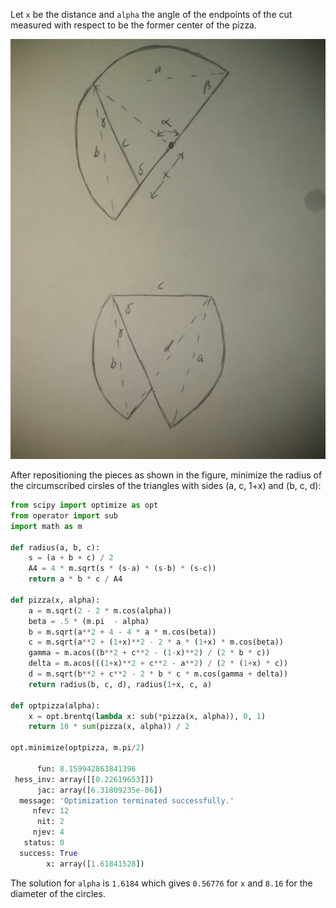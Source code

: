 Let `x` be the distance and `alpha` the angle of the endpoints of the cut measured with respect to be the former center of the pizza.

<img src="images/pizza.jpg" alt="hi" class="inline"/>

After repositioning the pieces as shown in the figure, minimize the radius of the circumscribed cirsles of the triangles with sides (a, c, 1+x) and (b, c, d):

```python
from scipy import optimize as opt
from operator import sub
import math as m

def radius(a, b, c):
    s = (a + b + c) / 2
    A4 = 4 * m.sqrt(s * (s-a) * (s-b) * (s-c))
    return a * b * c / A4
    
def pizza(x, alpha):
    a = m.sqrt(2 - 2 * m.cos(alpha))
    beta = .5 * (m.pi  - alpha)
    b = m.sqrt(a**2 + 4 - 4 * a * m.cos(beta))
    c = m.sqrt(a**2 + (1+x)**2 - 2 * a * (1+x) * m.cos(beta))
    gamma = m.acos((b**2 + c**2 - (1-x)**2) / (2 * b * c))
    delta = m.acos(((1+x)**2 + c**2 - a**2) / (2 * (1+x) * c))
    d = m.sqrt(b**2 + c**2 - 2 * b * c * m.cos(gamma + delta))
    return radius(b, c, d), radius(1+x, c, a)

def optpizza(alpha):
    x = opt.brentq(lambda x: sub(*pizza(x, alpha)), 0, 1)
    return 10 * sum(pizza(x, alpha)) / 2

opt.minimize(optpizza, m.pi/2)

      fun: 8.159942863841396
 hess_inv: array([[0.22619653]])
      jac: array([6.31809235e-06])
  message: 'Optimization terminated successfully.'
     nfev: 12
      nit: 2
     njev: 4
   status: 0
  success: True
        x: array([1.61841528])
```

The solution for `alpha` is `1.6184` which gives `0.56776` for `x` and `8.16` for the diameter of the circles. 
